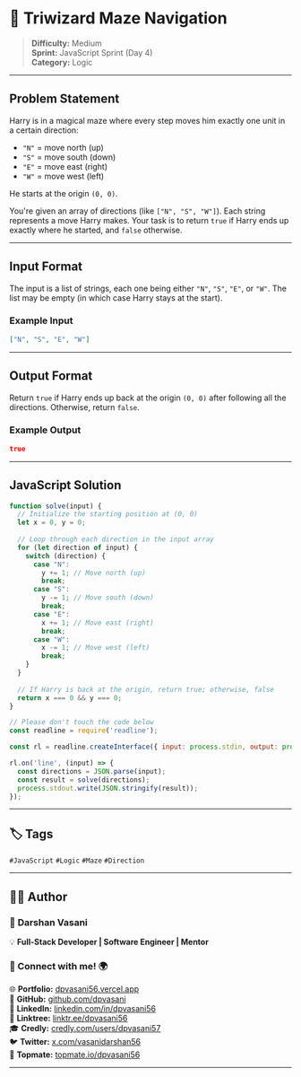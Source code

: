 # 📝 Triwizard Maze Navigation

> **Difficulty:** Medium  
> **Sprint:** JavaScript Sprint (Day 4)  
> **Category:** Logic

---

## Problem Statement

Harry is in a magical maze where every step moves him exactly one unit in a certain direction:
- `"N"` = move north (up)
- `"S"` = move south (down)
- `"E"` = move east (right)
- `"W"` = move west (left)

He starts at the origin `(0, 0)`.

You're given an array of directions (like `["N", "S", "W"]`). Each string represents a move Harry makes. Your task is to return `true` if Harry ends up exactly where he started, and `false` otherwise.

---

## Input Format

The input is a list of strings, each one being either `"N"`, `"S"`, `"E"`, or `"W"`. The list may be empty (in which case Harry stays at the start).

### Example Input

```json
["N", "S", "E", "W"]
```

---

## Output Format

Return `true` if Harry ends up back at the origin `(0, 0)` after following all the directions. Otherwise, return `false`.

### Example Output

```json
true
```

---

## JavaScript Solution

```js
function solve(input) {
  // Initialize the starting position at (0, 0)
  let x = 0, y = 0;
  
  // Loop through each direction in the input array
  for (let direction of input) {
    switch (direction) {
      case "N":
        y += 1; // Move north (up)
        break;
      case "S":
        y -= 1; // Move south (down)
        break;
      case "E":
        x += 1; // Move east (right)
        break;
      case "W":
        x -= 1; // Move west (left)
        break;
    }
  }
  
  // If Harry is back at the origin, return true; otherwise, false
  return x === 0 && y === 0;
}

// Please don't touch the code below
const readline = require('readline');

const rl = readline.createInterface({ input: process.stdin, output: process.stdout });

rl.on('line', (input) => {
  const directions = JSON.parse(input);
  const result = solve(directions);
  process.stdout.write(JSON.stringify(result));
});
```

---

## 🏷️ Tags

`#JavaScript` `#Logic` `#Maze` `#Direction`

---

## 👨‍💻 Author  

### 🚀 **Darshan Vasani**  
💡 **Full-Stack Developer | Software Engineer | Mentor**    

### 🔗 Connect with me! 🌍  
🌐 **Portfolio:** [dpvasani56.vercel.app](https://dpvasani56.vercel.app/)  
🐙 **GitHub:** [github.com/dpvasani](https://github.com/dpvasani)  
💼 **LinkedIn:** [linkedin.com/in/dpvasani56](https://www.linkedin.com/in/dpvasani56/)  
🌳 **Linktree:** [linktr.ee/dpvasani56](https://linktr.ee/dpvasani56)  
🎓 **Credly:** [credly.com/users/dpvasani57](https://www.credly.com/users/dpvasani57/)  
🐦 **Twitter:** [x.com/vasanidarshan56](https://x.com/vasanidarshan56)  
📢 **Topmate:** [topmate.io/dpvasani56](https://topmate.io/dpvasani56)  

---